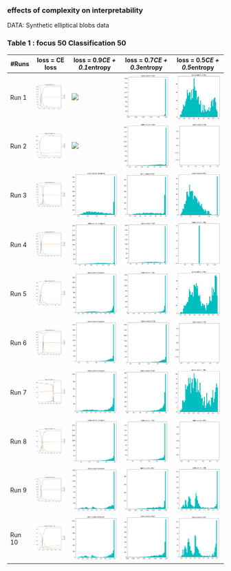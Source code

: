 ### effects of complexity on interpretability

DATA: Synthetic elliptical blobs data 

### Table 1 : focus 50 Classification 50

| #Runs | loss = CE loss  |  loss = 0.9*CE + 0.1*entropy | loss = 0.7*CE + 0.3*entropy | loss = 0.5*CE + 0.5*entropy |
| -       | -  |  -  |  - | - |
| Run 1  | <img src=./plots_images/50_50/k0/run1_50_50_10runs.png width="200"> |  <img src=./plots_images/50_50/k0\.1/run1_50_50_10runs_entropy.png width="200">   |<img src=./plots_images/ftpt_50_50_non.JPG width="200">   |  <img src=./plots_images/ffpt_50_50_non.JPG width="200">   |  
| Run 2  | <img src=./plots_images/50_50/k0/run2_50_50_10runs.png width="200"> |  <img src=./plots_images/50_50/k0\.1/run2_50_50_10runs_entropy.png width="200">  |<img src=./plots_images/ftpt_50_50.JPG width="200">   |  <img src=./plots_images/ffpt_50_50.JPG width="200">   |
| Run 3  | <img src=./plots_images/50_50/k0/run3_50_50_10runs.png width="200"> |  <img src=./plots_images/max_50_100_non.JPG width="200">   |<img src=./plots_images/ftpt_50_100_non.JPG width="200">   |  <img src=./plots_images/ffpt_50_100_non.JPG width="200">   |  
| Run 4  | <img src=./plots_images/50_50/k0/run4_50_50_10runs.png width="200"> |  <img src=./plots_images/max_50_100.JPG width="200">   |<img src=./plots_images/ftpt_50_100.JPG width="200">   |  <img src=./plots_images/ffpt_50_100.JPG width="200">   |
| Run 5  | <img src=./plots_images/50_50/k0/run5_50_50_10runs.png width="200"> |  <img src=./plots_images/max_50_200_non.JPG width="200">   |<img src=./plots_images/ftpt_50_200_non.JPG width="200">   |  <img src=./plots_images/ffpt_50_200_non.JPG width="200">   |  
| Run 6  | <img src=./plots_images/50_50/k0/run6_50_50_10runs.png width="200"> |  <img src=./plots_images/max_50_200.JPG width="200">   |<img src=./plots_images/ftpt_50_200.JPG width="200">   |  <img src=./plots_images/ffpt_50_200.JPG width="200">   | 
| Run 7  | <img src=./plots_images/50_50/k0/run7_50_50_10runs.png width="200"> |  <img src=./plots_images/max_50_300_non.JPG width="200">   |<img src=./plots_images/ftpt_50_300_non.JPG width="200">   |  <img src=./plots_images/ffpt_50_300_non.JPG width="200">   |  
| Run 8  | <img src=./plots_images/50_50/k0/run8_50_50_10runs.png width="200"> |  <img src=./plots_images/max_50_300.JPG width="200">   |<img src=./plots_images/ftpt_50_300.JPG width="200">   |  <img src=./plots_images/ffpt_50_300.JPG width="200">   |
| Run 9  | <img src=./plots_images/50_50/k0/run9_50_50_10runs.png width="200"> |  <img src=./plots_images/max_100_50_non.JPG width="200">   |<img src=./plots_images/ftpt_100_50_non.JPG width="200">   |  <img src=./plots_images/ffpt_100_50_non.JPG width="200">   |  
| Run 10 | <img src=./plots_images/50_50/k0/run10_50_50_10runs.png width="200">|  <img src=./plots_images/max_100_100_non.JPG width="200">   |<img src=./plots_images/ftpt_100_100_non.JPG width="200">   |  <img src=./plots_images/ffpt_100_100_non.JPG width="200">   |   



